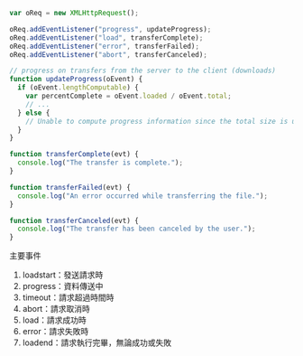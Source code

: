 ```javascript
var oReq = new XMLHttpRequest();

oReq.addEventListener("progress", updateProgress);
oReq.addEventListener("load", transferComplete);
oReq.addEventListener("error", transferFailed);
oReq.addEventListener("abort", transferCanceled);

// progress on transfers from the server to the client (downloads)
function updateProgress(oEvent) {
  if (oEvent.lengthComputable) {
    var percentComplete = oEvent.loaded / oEvent.total;
    // ...
  } else {
    // Unable to compute progress information since the total size is unknown
  }
}

function transferComplete(evt) {
  console.log("The transfer is complete.");
}

function transferFailed(evt) {
  console.log("An error occurred while transferring the file.");
}

function transferCanceled(evt) {
  console.log("The transfer has been canceled by the user.");
}
```

主要事件
1. loadstart：發送請求時
2. progress：資料傳送中
3. timeout：請求超過時間時
4. abort：請求取消時
5. load：請求成功時
6. error：請求失敗時
7. loadend：請求執行完畢，無論成功或失敗